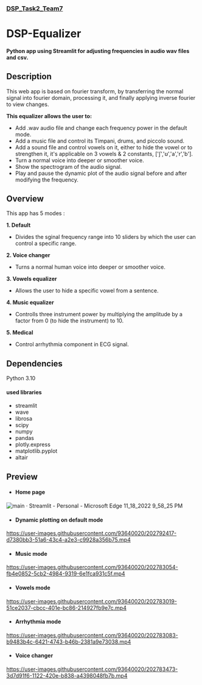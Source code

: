 ### [ DSP_Task2_Team7 ](https://github.com/Ayasameh1/DSP-Equalizer/blob/main/Task_Info.md)

# DSP-Equalizer
#### Python app using Streamlit for adjusting frequencies in audio wav files and csv.
 
## Description
This web app is based on fourier transform, by transferring the normal signal into fourier domain, processing it, and finally applying inverse fourier to view changes.

**This equalizer allows the user to:**
- Add .wav audio file and change each frequency power in the default mode.
- Add a music file and control its Timpani, drums, and piccolo sound.
- Add a sound file and control vowels on it, either to hide the vowel or to strengthen it, it's applicable on 3 vowels & 2 constants, ['ʃ','ʊ','a','r','b'].
- Turn a normal voice into deeper or smoother voice.
- Show the spectrogram of the audio signal.
- Play and pause the dynamic plot of the audio signal before and after modifying the frequency. 

 ## Overview 
 This app has 5 modes :
 
 **1. Default**
 - Divides the sginal frequency range into 10 sliders by which the user can control a specific range. 

**2. Voice changer**
 - Turns a normal human voice into deeper or smoother voice.

 **3. Vowels equalizer**
 - Allows the user to hide a specific vowel from a sentence.

 **4. Music equalizer**
 - Controlls three instrument power by multiplying the amplitude by a factor from 0 (to hide the instrument) to 10.

 **5. Medical** 
 - Control arrhythmia component in ECG signal.


 ## Dependencies
 Python 3.10
 #### used libraries
 - streamlit
 - wave
 - librosa
 - scipy
 - numpy
 - pandas
 - plotly.express
 - matplotlib.pyplot
 - altair
 
  ## Preview
- #### Home page
![main · Streamlit - Personal - Microsoft​ Edge 11_18_2022 9_58_25 PM](https://user-images.githubusercontent.com/93640020/202792104-c6202c4c-6195-47e9-9a18-e539ecc0812c.png)

- #### Dynamic plotting on default mode



https://user-images.githubusercontent.com/93640020/202792417-d7380bb3-51a6-43c4-a2e3-c9928a356b75.mp4



- #### Music mode



https://user-images.githubusercontent.com/93640020/202783054-fb4e0852-5cb2-4984-9319-6e1fca931c5f.mp4



- #### Vowels mode



https://user-images.githubusercontent.com/93640020/202783019-51ce2037-cbcc-401e-bc86-214927fb9e7c.mp4



- #### Arrhythmia mode 



https://user-images.githubusercontent.com/93640020/202783083-b9483b4c-6421-4743-b46b-2381a9e73038.mp4



- #### Voice changer



https://user-images.githubusercontent.com/93640020/202783473-3d7d91f6-1122-420e-b838-a4398048fb7b.mp4



 
